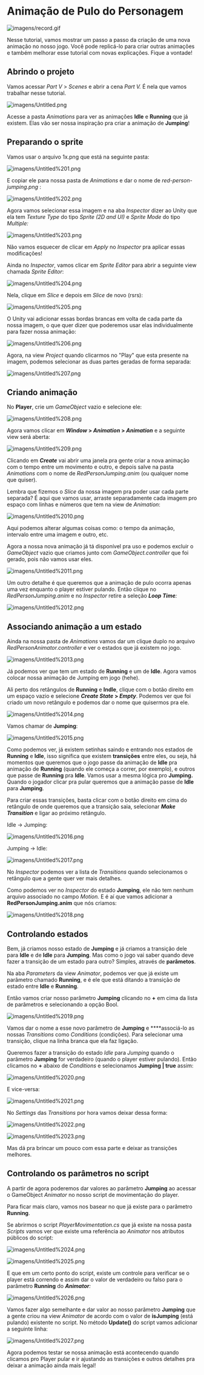 # Animação de Pulo do Personagem

![imagens/record.gif](imagens/record.gif)

Nesse tutorial, vamos mostrar um passo a passo da criação de uma nova animação no nosso jogo. Você pode replicá-lo para criar outras animações e também melhorar esse tutorial com novas explicações. Fique a vontade!

## Abrindo o projeto

Vamos acessar *Part V* > *Scenes*  e abrir a cena *Part V.* É nela que vamos trabalhar nesse tutorial.

![imagens/Untitled.png](imagens/Untitled.png)

Acesse a pasta *Animations* para ver as animações **Idle** e **Running** que já existem. Elas vão ser nossa inspiração pra criar a animação de **Jumping**!

## Preparando o sprite

Vamos usar o arquivo 1x.png que está na seguinte pasta:

![imagens/Untitled%201.png](imagens/Untitled%201.png)

E copiar ele para nossa pasta de *Animations* e dar o nome de *red-person-jumping.png* :

![imagens/Untitled%202.png](imagens/Untitled%202.png)

Agora vamos selecionar essa imagem e na aba *Inspector* dizer ao Unity que ela tem *Texture Type* do tipo *Sprite (2D and UI)* e *Sprite Mode* do tipo *Multiple:*

![imagens/Untitled%203.png](imagens/Untitled%203.png)

Não vamos esquecer de clicar em *Apply* no *Inspector* pra aplicar essas modificações!

Ainda no *Inspector*, vamos clicar em *Sprite Editor* para abrir a seguinte view chamada *Sprite Editor*:

![imagens/Untitled%204.png](imagens/Untitled%204.png)

Nela, clique em *Slice* e depois em *Slice* de novo (rsrs):

![imagens/Untitled%205.png](imagens/Untitled%205.png)

O Unity vai adicionar essas bordas brancas em volta de cada parte da nossa imagem, o que quer dizer que poderemos usar elas individualmente para fazer nossa animação:

![imagens/Untitled%206.png](imagens/Untitled%206.png)

Agora, na view *Project* quando clicarmos no "Play" que esta presente na imagem, podemos selecionar as duas partes geradas de forma separada:

![imagens/Untitled%207.png](imagens/Untitled%207.png)

## Criando animação

No **Player**, crie um *GameObject* vazio e selecione ele:

![imagens/Untitled%208.png](imagens/Untitled%208.png)

Agora vamos clicar em ***Window* > *Animation* > *Animation*** e a seguinte view será aberta:

![imagens/Untitled%209.png](imagens/Untitled%209.png)

Clicando em ***Create** v*ai abrir uma janela pra gente criar a nova animação com o tempo entre um movimento e outro, e depois salve na pasta *Animations* com o nome de *RedPersonJumping.anim* (ou qualquer nome que quiser).

Lembra que fizemos o *Slice* da nossa imagem pra poder usar cada parte separada? É aqui que vamos usar, arraste separadamente cada imagem pro espaço com linhas e números que tem na view de *Animation*:

![imagens/Untitled%2010.png](imagens/Untitled%2010.png)

Aqui podemos alterar algumas coisas como: o tempo da animação, intervalo entre uma imagem e outro, etc.

Agora a nossa nova animação já tá disponível pra uso e podemos excluir o *GameObject* vazio que criamos junto com *GameObject.controller* que foi gerado, pois não vamos usar eles.

![imagens/Untitled%2011.png](imagens/Untitled%2011.png)

Um outro detalhe é que queremos que a animação de pulo ocorra apenas uma vez enquanto o player estiver pulando. Então clique no *RedPersonJumping.anim* e no *Inspector* retire a seleção ***Loop Time**:*

![imagens/Untitled%2012.png](imagens/Untitled%2012.png)

## Associando animação a um estado

Ainda na nossa pasta de *Animations* vamos dar um clique duplo no arquivo *RedPersonAnimator.controller* e ver o estados que já existem no jogo.

![imagens/Untitled%2013.png](imagens/Untitled%2013.png)

Já podemos ver que tem um estado de **Running** e um de **Idle**. Agora vamos colocar nossa animação de Jumping em jogo (hehe).

Ali perto dos retângulos de **Running** e **Indle**, clique com o botão direito em um espaço vazio e selecione ***Create State* > *Empty***.  Podemos ver que foi criado um novo retângulo e podemos dar o nome que quisermos pra ele.

![imagens/Untitled%2014.png](imagens/Untitled%2014.png)

Vamos chamar de **Jumping**:

![imagens/Untitled%2015.png](imagens/Untitled%2015.png)

Como podemos ver, já existem setinhas saindo e entrando nos estados de **Running** e **Idle**, isso significa que existem **transições** entre eles, ou seja, há momentos que queremos que o jogo passe da animação de **Idle** pra animação de **Running** (quando ele começa a correr, por exemplo), e outros que passe de **Running** pra **Idle**. Vamos usar a mesma lógica pro **Jumping.** Quando o jogador clicar pra pular queremos que a animação passe de **Idle** para **Jumping**.

Para criar essas transições, basta clicar com o botão direito em cima do retângulo de onde queremos que a transição saia, selecionar ***Make Transition*** e ligar ao próximo retângulo.

Idle → Jumping:

![imagens/Untitled%2016.png](imagens/Untitled%2016.png)

Jumping → Idle:

![imagens/Untitled%2017.png](imagens/Untitled%2017.png)

No *Inspector* podemos ver a lista de *Transitions* quando selecionamos o retângulo que a gente quer ver mais detalhes.

Como podemos ver no *Inspector* do estado **Jumping**, ele não tem nenhum arquivo associado no campo *Motion.* E é aí que vamos adicionar a **RedPersonJumping.anim** que nós criamos:

![imagens/Untitled%2018.png](imagens/Untitled%2018.png)

## Controlando estados

Bem, já criamos nosso estado de **Jumping** e já criamos a transição dele para **Idle** e de **Idle** para **Jumping**. Mas como o jogo vai saber quando deve fazer a transição de um estado para outro? Simples, através de **parâmetos**.

Na aba *Parameters* da view *Animator*, podemos ver que já existe um parâmetro chamado **Running**, e é ele que está ditando a transição de estado entre **Idle** e **Running**.

Então vamos criar nosso parâmetro **Jumping** clicando no **+** em cima da lista de parâmetros e selecionando a opção Bool.

![imagens/Untitled%2019.png](imagens/Untitled%2019.png)

Vamos dar o nome a esse novo parâmetro de **Jumping** e ****associá-lo as nossas *Transitions* como *Conditions* (condições). Para selecionar uma transição, clique na linha branca que ela faz ligação.

Queremos fazer a transição do estado *Idle* para *Jumping* quando o parâmetro **Jumping** for verdadeiro (quando o player estiver pulando). Então clicamos no **+** abaixo de *Conditions* e selecionamos **Jumping | true** assim:

![imagens/Untitled%2020.png](imagens/Untitled%2020.png)

E vice-versa:

![imagens/Untitled%2021.png](imagens/Untitled%2021.png)

No *Settings* das *Transitions* por hora vamos deixar dessa forma:

![imagens/Untitled%2022.png](imagens/Untitled%2022.png)

![imagens/Untitled%2023.png](imagens/Untitled%2023.png)

Mas dá pra brincar um pouco com essa parte e deixar as transições melhores.

## Controlando os parâmetros no script

A partir de agora poderemos dar valores ao parâmetro **Jumping** ao acessar o GameObject *Animator* no nosso script de movimentação do player.

Para ficar mais claro, vamos nos basear no que já existe para o parâmetro **Running**.

Se abrirmos o script *PlayerMovimentation.cs* que já existe na nossa pasta *Scripts v*amos ver que existe uma referência ao *Animator* nos atributos públicos do script:

![imagens/Untitled%2024.png](imagens/Untitled%2024.png)

![imagens/Untitled%2025.png](imagens/Untitled%2025.png)

E que em um certo ponto do script, existe um controle para verificar se o player está correndo e assim dar o valor de verdadeiro ou falso para o parâmetro **Running** do ***Animator**:*

![imagens/Untitled%2026.png](imagens/Untitled%2026.png)

Vamos fazer algo semelhante e dar valor ao nosso parâmetro **Jumping** que a gente criou na view *Animator* de acordo com o valor de **isJumping** (está pulando) existente no script. No método **Update()** do script vamos adicionar a seguinte linha:

![imagens/Untitled%2027.png](imagens/Untitled%2027.png)

Agora podemos testar se nossa animação está acontecendo quando clicamos pro Player pular e ir ajustando as transições e outros detalhes pra deixar a animação ainda mais legal!
